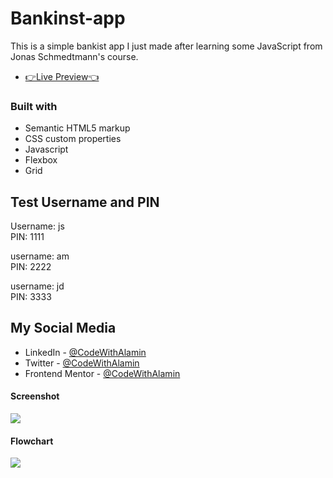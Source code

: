 # Bankinst-app

This is a simple bankist app I just made after learning some JavaScript from Jonas Schmedtmann's course.

- [👉Live Preview👈](https://bankist-alamin.netlify.app/)

### Built with

- Semantic HTML5 markup
- CSS custom properties
- Javascript
- Flexbox
- Grid

## Test Username and PIN

Username: js<br>
PIN: 1111<br>

username: am<br>
PIN: 2222<br>

username: jd<br>
PIN: 3333<br>

## My Social Media

- LinkedIn - [@CodeWithAlamin](https://www.linkedin.com/in/CodeWithAlamin)
- Twitter - [@CodeWithAlamin](https://www.twitter.com/CodeWithAlamin)
- Frontend Mentor - [@CodeWithAlamin](https://www.frontendmentor.io/profile/CodeWithAlamin)

#### Screenshot

<p><img align="center" src="Screenshot-1-Bankist.jpg"/></p>

#### Flowchart

<p><img align="center" src="Bankist-flowchart.png"/></p>
